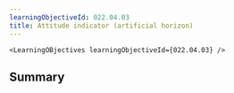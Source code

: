 ```yaml
---
learningObjectiveId: 022.04.03
title: Attitude indicator (artificial horizon)
---
```


```tsx eval
<LearningOBjectives learningObjectiveId={022.04.03} />
```

## Summary
